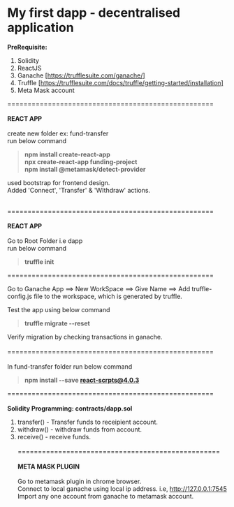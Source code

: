 # My first dapp - decentralised application

**PreRequisite:**
1. Solidity
2. ReactJS
3. Ganache [https://trufflesuite.com/ganache/]
4. Truffle [https://trufflesuite.com/docs/truffle/getting-started/installation]
5. Meta Mask account

===================================================<br/><br/>
**REACT APP**<br/><br/>
create new folder ex: fund-transfer <br/>
run below command<br/>
> **npm install create-react-app**<br/>
> **npx create-react-app funding-project**<br/>
> **npm install @metamask/detect-provider**<br/>

used bootstrap for frontend design.<br/>
Added 'Connect', 'Transfer' & 'WIthdraw' actions.<br/><br/>

===================================================<br/><br/>
**REACT APP**<br/><br/>
Go to Root Folder i.e dapp<br/>
run below command<br/>
> **truffle init**

===================================================

Go to Ganache App ==> New WorkSpace ==> Give Name ==> Add truffle-config.js file to the workspace, which is generated by truffle.

Test the app using below command<br/>
> **truffle migrate --reset**

Verify migration by checking transactions in ganache.<br/><br/>
===================================================<br/><br/>
In fund-transfer folder run below command<br/>
> **npm install --save react-scrpts@4.0.3**

===================================================<br/><br/>
**Solidity Programming: contracts/dapp.sol** <br/>
1. transfer() - Transfer funds to receipient account.<br/>
2. withdraw() - withdraw funds from account.<br/>
3. receive() - receive funds.<br/><br/>
==================================================<br/><br/>
**META MASK PLUGIN**<br/><br/>
Go to metamask plugin in chrome browser.<br/>
Connect to local ganache using local ip address. i.e, http://127.0.0.1:7545<br/>
Import any one account from ganache to metamask account.<br/><br/>

